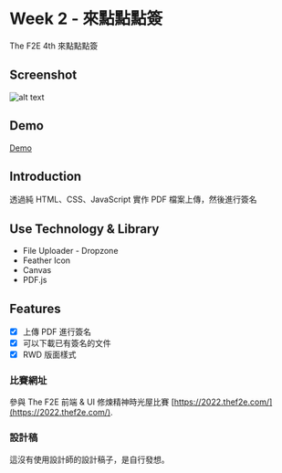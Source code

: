 # Week 2 - 來點點點簽

The F2E 4th 來點點點簽

## Screenshot
![alt text](https://github.com/CharlesSin/2022-THEF2E-WeekTwo/blob/master/images/cover.jpg)

## Demo

[Demo](https://2022-the-f2e-2.netlify.app/)

## Introduction

透過純 HTML、CSS、JavaScript 實作 PDF 檔案上傳，然後進行簽名

## Use Technology & Library

- File Uploader - Dropzone
- Feather Icon
- Canvas 
- PDF.js

## Features

- [x] 上傳 PDF 進行簽名
- [x] 可以下載已有簽名的文件
- [x] RWD 版面樣式

### 比賽網址

參與 The F2E 前端 & UI 修煉精神時光屋比賽 [https://2022.thef2e.com/](https://2022.thef2e.com/).

### 設計稿
這沒有使用設計師的設計稿子，是自行發想。
